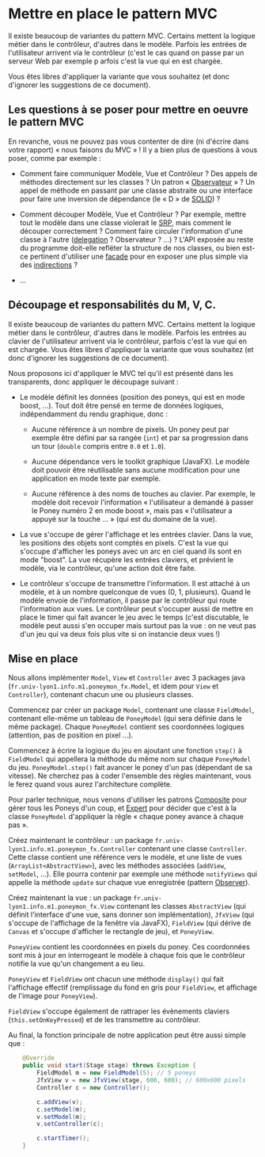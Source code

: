 # Mettre en place le pattern MVC

Il existe beaucoup de variantes du pattern MVC. 
Certains mettent la logique métier dans le contrôleur, d'autres dans le modèle. 
Parfois les entrées de l'utilisateur arrivent via le contrôleur (c'est le cas quand on passe par un serveur Web par exemple p
arfois c'est la vue qui en est chargée.                                                                                     

Vous êtes libres d'appliquer la variante que vous souhaitez (et donc d'ignorer les suggestions de ce document).

## Les questions à se poser pour mettre en oeuvre le pattern MVC

En revanche, vous ne pouvez  pas vous contenter de dire (ni d'écrire dans votre rapport) « nous faisons du MVC » ! 
Il y a bien plus de questions à vous poser, comme par exemple :

* Comment faire communiquer Modèle, Vue et Contrôleur ? Des appels de
  méthodes directement sur les classes ? Un patron
  « [Observateur](https://en.wikipedia.org/wiki/Observer_pattern) » ?
  Un appel de méthode en passant par une classe abstraite ou une
  interface pour faire une inversion de dépendance (le « D » de
  [SOLID](https://en.wikipedia.org/wiki/SOLID)) ?
  
* Comment découper Modèle, Vue et Contrôleur ? Par exemple, mettre
  tout le modèle dans une classe violerait le
  [SRP](https://en.wikipedia.org/wiki/Single_responsibility_principle),
  mais comment le découper correctement ? Comment faire circuler
  l'information d'une classe à l'autre
  ([delegation](https://en.wikipedia.org/wiki/Delegation_pattern) ?
  Observateur ? ...) ? L'API exposée au reste du programme doit-elle
  refléter la structure de nos classes, ou bien est-ce pertinent
  d'utiliser une
  [facade](https://en.wikipedia.org/wiki/Facade_pattern) pour en
  exposer une plus simple via des
  [indirections](https://en.wikipedia.org/wiki/GRASP_(object-oriented_design)#Indirection) ?
  
* ...

## Découpage et responsabilités du M, V, C.

Il existe beaucoup de variantes du pattern MVC. Certains mettent la
logique métier dans le contrôleur, d'autres dans le modèle. Parfois
les entrées au clavier de l'utilisateur arrivent via le contrôleur,
parfois c'est la vue qui en est chargée. Vous êtes libres d'appliquer
la variante que vous souhaitez (et donc d'ignorer les suggestions de
ce document).

Nous proposons ici d'appliquer le MVC tel qu'il est présenté dans les
transparents, donc appliquer le découpage suivant :

* Le modèle définit les données (position des poneys, qui est en mode
  boost, ...). Tout doit être pensé en terme de données logiques,
  indépendamment du rendu graphique, donc :
  
  - Aucune référence à un nombre de pixels. Un poney peut par exemple
    être défini par sa rangée (`int`) et par sa progression dans un
    tour (`double` compris entre `0.0` et `1.0`).
	
  - Aucune dépendance vers le toolkit graphique (JavaFX). Le modèle
    doit pouvoir être réutilisable sans aucune modification pour une
    application en mode texte par exemple.
	
  - Aucune référence à des noms de touches au clavier. Par exemple, le
    modèle doit recevoir l'information « l'utilisateur a demandé à
    passer le Poney numéro 2 en mode boost », mais pas « l'utilisateur
    a appuyé sur la touche ... » (qui est du domaine de la vue).

* La vue s'occupe de gérer l'affichage et les entrées clavier. Dans la
  vue, les positions des objets sont comptés en pixels. C'est la vue
  qui s'occupe d'afficher les poneys avec un arc en ciel quand ils
  sont en mode "boost". La vue récupère les entrées claviers, et
  prévient le modèle, via le contrôleur, qu'une action doit être
  faite.

* Le contrôleur s'occupe de transmettre l'information. Il est attaché
  à un modèle, et à un nombre quelconque de vues (0, 1, plusieurs).
  Quand le modèle envoie de l'information, il passe par le contrôleur
  qui route l'information aux vues. Le contrôleur peut s'occuper aussi
  de mettre en place le timer qui fait avancer le jeu avec le temps
  (c'est discutable, le modèle peut aussi s'en occuper mais surtout
  pas la vue : on ne veut pas d'un jeu qui va deux fois plus vite si
  on instancie deux vues !)

## Mise en place

Nous allons implémenter `Model`, `View` et `Controller` avec 3 packages
java (`fr.univ-lyon1.info.m1.poneymon_fx.Model`, et idem pour `View`
et `Controller`), contenant chacun une ou plusieurs classes.

Commencez par créer un package `Model`, contenant une classe
`FieldModel`, contenant elle-même un tableau de `PoneyModel` (qui sera
définie dans le même package). Chaque `PoneyModel` contient ses
coordonnées logiques (attention, pas de position en pixel ...).

Commencez à écrire la logique du jeu en ajoutant une fonction `step()`
à `FieldModel` qui appellera la méthode du même nom sur chaque
`PoneyModel` du jeu. `PoneyModel.step()` fait avancer le poney d'un
pas (dépendant de sa vitesse). Ne cherchez pas à coder l'ensemble des
règles maintenant, vous le ferez quand vous aurez l'architecture
complète.

Pour parler technique, nous venons d'utiliser les patrons
[Composite](https://en.wikipedia.org/wiki/Composite_pattern) pour
gérer tous les Poneys d'un coup, et
[Expert](https://en.wikipedia.org/wiki/GRASP_(object-oriented_design)#Information_expert)
pour décider que c'est à la classe `PoneyModel` d'appliquer la règle
« chaque poney avance à chaque pas ».

Créez maintenant le contrôleur : un package
`fr.univ-lyon1.info.m1.poneymon_fx.Controller` contenant une classe
`Controller`. Cette classe contient une référence vers le modèle, et
une liste de vues (`ArrayList<AbstractView>`), avec les méthodes
associées (`addView`, `setModel`, ...). Elle pourra contenir
par exemple une méthode `notifyViews` qui appelle la méthode `update`
sur chaque vue enregistrée (pattern
[Observer](https://en.wikipedia.org/wiki/Observer_pattern)).

Créez maintenant la vue : un package
`fr.univ-lyon1.info.m1.poneymon_fx.View` contenant les classes
`AbstractView` (qui définit l'interface d'une vue, sans donner son
implémentation), `JfxView` (qui s'occupe de l'affichage de la fenêtre
via JavaFX), `FieldView` (qui dérive de `Canvas` et s'occupe
d'afficher le rectangle de jeu), et `PoneyView`.

`PoneyView` contient les coordonnées en pixels du poney. Ces
coordonnées sont mis à jour en interrogeant le modèle à chaque fois
que le contrôleur notifie la vue qu'un changement a eu lieu.

`PoneyView` et `FieldView` ont chacun une méthode `display()` qui fait
l'affichage effectif (remplissage du fond en gris pour `FieldView`, et
affichage de l'image pour `PoneyView`).

`FieldView` s'occupe également de rattraper les évènements claviers
(`this.setOnKeyPressed`) et de les transmettre au contrôleur.

Au final, la fonction principale de notre application peut être aussi
simple que :

```java
    @Override
    public void start(Stage stage) throws Exception {
        FieldModel m = new FieldModel(5); // 5 poneys
        JfxView v = new JfxView(stage, 600, 600); // 600x600 pixels
        Controller c = new Controller();

        c.addView(v);
        c.setModel(m);
        v.setModel(m);
        v.setController(c);

        c.startTimer();
    }
```
